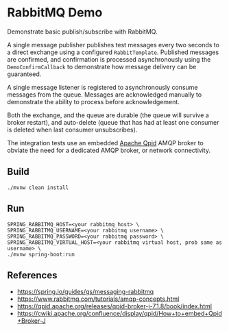 #   RabbitMQ Demo

Demonstrate basic publish/subscribe with RabbitMQ.

A single message publisher publishes test messages every two seconds to a direct exchange
using a configured `RabbitTemplate`.
Published messages are confirmed, and confirmation is processed asynchronously using the
`DemoConfirmCallback` to demonstrate how message delivery can be guaranteed.

A single message listener is registered to asynchronously consume messages from the queue.
Messages are acknowledged manually to demonstrate the ability to process before acknowledgement.

Both the exchange, and the queue are durable (the queue will survive a broker restart), and
auto-delete (queue that has had at least one consumer is deleted when last consumer unsubscribes).

The integration tests use an embedded [Apache Qpid](https://qpid.apache.org/) AMQP broker to obviate
the need for a dedicated AMQP broker, or network connectivity.

##  Build

`./mvnw clean install`

##  Run

```shell script
SPRING_RABBITMQ_HOST=<your rabbitmq host> \
SPRING_RABBITMQ_USERNAME=<your rabbitmq username> \
SPRING_RABBITMQ_PASSWORD=<your rabbitmq password> \
SPRING_RABBITMQ_VIRTUAL_HOST=<your rabbitmq virtual host, prob same as username> \
./mvnw spring-boot:run
```

##  References

* https://spring.io/guides/gs/messaging-rabbitmq
* https://www.rabbitmq.com/tutorials/amqp-concepts.html
* https://qpid.apache.org/releases/qpid-broker-j-7.1.8/book/index.html
* https://cwiki.apache.org/confluence/display/qpid/How+to+embed+Qpid+Broker-J